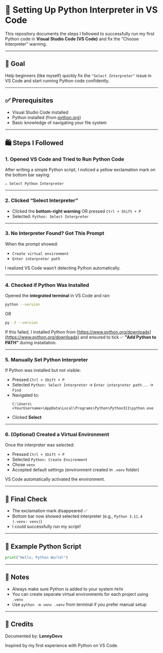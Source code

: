 # 🐍 Setting Up Python Interpreter in VS Code

This repository documents the steps I followed to successfully run my first Python code in **Visual Studio Code (VS Code)** and fix the "Choose Interpreter" warning.

---

## 🚀 Goal

Help beginners (like myself) quickly fix the `"Select Interpreter"` issue in VS Code and start running Python code confidently.

---

## ✅ Prerequisites

- Visual Studio Code installed
- Python installed (from [python.org](https://www.python.org/))
- Basic knowledge of navigating your file system

---

## 🛍️ Steps I Followed

### 1. Opened VS Code and Tried to Run Python Code

After writing a simple Python script, I noticed a yellow exclamation mark on the bottom bar saying:

```
⚠️ Select Python Interpreter
```

---

### 2. Clicked “Select Interpreter”

- Clicked the **bottom-right warning** OR pressed `Ctrl + Shift + P`
- Selected: `Python: Select Interpreter`

---

### 3. No Interpreter Found? Got This Prompt

When the prompt showed:

- `Create virtual environment`
- `Enter interpreter path`

I realized VS Code wasn’t detecting Python automatically.

---

### 4. Checked if Python Was Installed

Opened the **integrated terminal** in VS Code and ran:

```bash
python --version
```
OR

```bash
py -3 --version
```

If this failed, I installed Python from [https://www.python.org/downloads](https://www.python.org/downloads) and ensured to tick ✅ **"Add Python to PATH"** during installation.

---

### 5. Manually Set Python Interpreter

If Python was installed but not visible:

- Pressed `Ctrl + Shift + P`
- Selected `Python: Select Interpreter` → `Enter interpreter path...` → `Find`
- Navigated to:
  ```
  C:\Users\<YourUsername>\AppData\Local\Programs\Python\Python311\python.exe
  ```
- Clicked **Select**

---

### 6. (Optional) Created a Virtual Environment

Once the interpreter was selected:

- Pressed `Ctrl + Shift + P`
- Selected `Python: Create Environment`
- Chose `venv`
- Accepted default settings (environment created in `.venv` folder)

VS Code automatically activated the environment.

---

## 🔪 Final Check

- The exclamation mark disappeared ✅
- Bottom bar now showed selected interpreter (e.g., `Python 3.11.4 (.venv: venv)`)
- I could successfully run my script!

---

## 📁 Example Python Script

```python
print("Hello, Python World!")
```

---

## 📌 Notes

- Always make sure Python is added to your system `PATH`
- You can create separate virtual environments for each project using `.venv`
- Use `python -m venv .venv` from terminal if you prefer manual setup

---

## 🙌 Credits

Documented by: **LennyDevs**

Inspired by my first experience with Python on VS Code.
